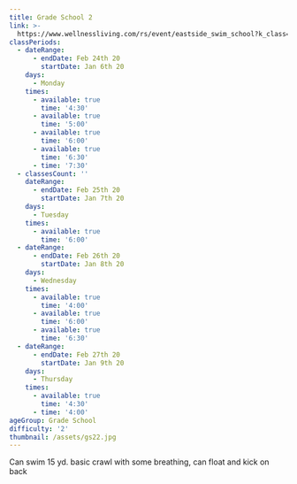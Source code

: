 ```yaml
---
title: Grade School 2
link: >-
  https://www.wellnessliving.com/rs/event/eastside_swim_school?k_class=136800&k_class_tab=10910
classPeriods:
  - dateRange:
      - endDate: Feb 24th 20
        startDate: Jan 6th 20
    days:
      - Monday
    times:
      - available: true
        time: '4:30'
      - available: true
        time: '5:00'
      - available: true
        time: '6:00'
      - available: true
        time: '6:30'
      - time: '7:30'
  - classesCount: ''
    dateRange:
      - endDate: Feb 25th 20
        startDate: Jan 7th 20
    days:
      - Tuesday
    times:
      - available: true
        time: '6:00'
  - dateRange:
      - endDate: Feb 26th 20
        startDate: Jan 8th 20
    days:
      - Wednesday
    times:
      - available: true
        time: '4:00'
      - available: true
        time: '6:00'
      - available: true
        time: '6:30'
  - dateRange:
      - endDate: Feb 27th 20
        startDate: Jan 9th 20
    days:
      - Thursday
    times:
      - available: true
        time: '4:30'
      - time: '4:00'
ageGroup: Grade School
difficulty: '2'
thumbnail: /assets/gs22.jpg
---
```

Can swim 15 yd. basic crawl with some breathing, can float and kick on back

